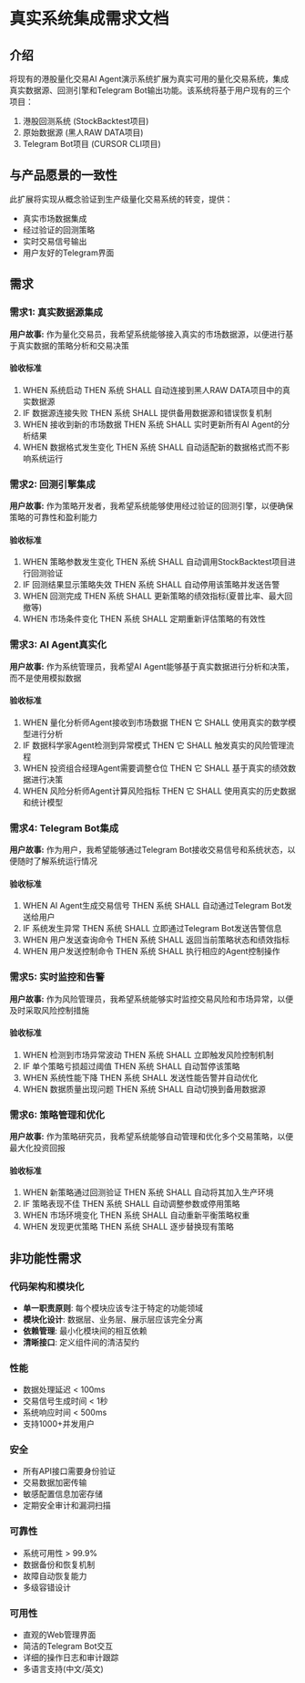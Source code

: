 # 真实系统集成需求文档

## 介绍

将现有的港股量化交易AI Agent演示系统扩展为真实可用的量化交易系统，集成真实数据源、回测引擎和Telegram Bot输出功能。该系统将基于用户现有的三个项目：
1. 港股回测系统 (StockBacktest项目)
2. 原始数据源 (黑人RAW DATA项目) 
3. Telegram Bot项目 (CURSOR CLI项目)

## 与产品愿景的一致性

此扩展将实现从概念验证到生产级量化交易系统的转变，提供：
- 真实市场数据集成
- 经过验证的回测策略
- 实时交易信号输出
- 用户友好的Telegram界面

## 需求

### 需求1: 真实数据源集成

**用户故事:** 作为量化交易员，我希望系统能够接入真实的市场数据源，以便进行基于真实数据的策略分析和交易决策

#### 验收标准

1. WHEN 系统启动 THEN 系统 SHALL 自动连接到黑人RAW DATA项目中的真实数据源
2. IF 数据源连接失败 THEN 系统 SHALL 提供备用数据源和错误恢复机制
3. WHEN 接收到新的市场数据 THEN 系统 SHALL 实时更新所有AI Agent的分析结果
4. WHEN 数据格式发生变化 THEN 系统 SHALL 自动适配新的数据格式而不影响系统运行

### 需求2: 回测引擎集成

**用户故事:** 作为策略开发者，我希望系统能够使用经过验证的回测引擎，以便确保策略的可靠性和盈利能力

#### 验收标准

1. WHEN 策略参数发生变化 THEN 系统 SHALL 自动调用StockBacktest项目进行回测验证
2. IF 回测结果显示策略失效 THEN 系统 SHALL 自动停用该策略并发送告警
3. WHEN 回测完成 THEN 系统 SHALL 更新策略的绩效指标(夏普比率、最大回撤等)
4. WHEN 市场条件变化 THEN 系统 SHALL 定期重新评估策略的有效性

### 需求3: AI Agent真实化

**用户故事:** 作为系统管理员，我希望AI Agent能够基于真实数据进行分析和决策，而不是使用模拟数据

#### 验收标准

1. WHEN 量化分析师Agent接收到市场数据 THEN 它 SHALL 使用真实的数学模型进行分析
2. IF 数据科学家Agent检测到异常模式 THEN 它 SHALL 触发真实的风险管理流程
3. WHEN 投资组合经理Agent需要调整仓位 THEN 它 SHALL 基于真实的绩效数据进行决策
4. WHEN 风险分析师Agent计算风险指标 THEN 它 SHALL 使用真实的历史数据和统计模型

### 需求4: Telegram Bot集成

**用户故事:** 作为用户，我希望能够通过Telegram Bot接收交易信号和系统状态，以便随时了解系统运行情况

#### 验收标准

1. WHEN AI Agent生成交易信号 THEN 系统 SHALL 自动通过Telegram Bot发送给用户
2. IF 系统发生异常 THEN 系统 SHALL 立即通过Telegram Bot发送告警信息
3. WHEN 用户发送查询命令 THEN 系统 SHALL 返回当前策略状态和绩效指标
4. WHEN 用户发送控制命令 THEN 系统 SHALL 执行相应的Agent控制操作

### 需求5: 实时监控和告警

**用户故事:** 作为风险管理员，我希望系统能够实时监控交易风险和市场异常，以便及时采取风险控制措施

#### 验收标准

1. WHEN 检测到市场异常波动 THEN 系统 SHALL 立即触发风险控制机制
2. IF 单个策略亏损超过阈值 THEN 系统 SHALL 自动暂停该策略
3. WHEN 系统性能下降 THEN 系统 SHALL 发送性能告警并自动优化
4. WHEN 数据质量出现问题 THEN 系统 SHALL 自动切换到备用数据源

### 需求6: 策略管理和优化

**用户故事:** 作为策略研究员，我希望系统能够自动管理和优化多个交易策略，以便最大化投资回报

#### 验收标准

1. WHEN 新策略通过回测验证 THEN 系统 SHALL 自动将其加入生产环境
2. IF 策略表现不佳 THEN 系统 SHALL 自动调整参数或停用策略
3. WHEN 市场环境变化 THEN 系统 SHALL 自动重新平衡策略权重
4. WHEN 发现更优策略 THEN 系统 SHALL 逐步替换现有策略

## 非功能性需求

### 代码架构和模块化
- **单一职责原则**: 每个模块应该专注于特定的功能领域
- **模块化设计**: 数据层、业务层、展示层应该完全分离
- **依赖管理**: 最小化模块间的相互依赖
- **清晰接口**: 定义组件间的清洁契约

### 性能
- 数据处理延迟 < 100ms
- 交易信号生成时间 < 1秒
- 系统响应时间 < 500ms
- 支持1000+并发用户

### 安全
- 所有API接口需要身份验证
- 交易数据加密传输
- 敏感配置信息加密存储
- 定期安全审计和漏洞扫描

### 可靠性
- 系统可用性 > 99.9%
- 数据备份和恢复机制
- 故障自动恢复能力
- 多级容错设计

### 可用性
- 直观的Web管理界面
- 简洁的Telegram Bot交互
- 详细的操作日志和审计跟踪
- 多语言支持(中文/英文)
